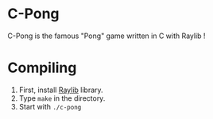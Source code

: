 # C-Pong
C-Pong is the famous "Pong" game written in C with Raylib !
# Compiling
1. First, install [Raylib](https://github.com/raysan5/raylib) library.
2. Type `make` in the directory.
3. Start with `./c-pong`
